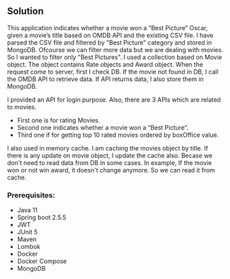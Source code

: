 ## Solution

This application indicates whether a movie won a “Best Picture” Oscar, given a movie’s title based on OMDB API and the
existing CSV file. I have parsed the CSV file and filtered by "Best Picture" category and stored in MongoDB. Ofcourse we can filter more data but we are dealing with movies. So I wanted to filter only "Best Pictures". I used a collection based on Movie object. The object contains Rate objects and Award object.
When the request come to server, first I check DB. If the movie not found in DB, I call the OMDB API to retrieve data. If API returns data, I also store them in MongoDB.

I provided an API for login purpose. Also, there are 3 APIs which are related to
movies. 
- First one is for rating Movies. 
- Second one indicates whether a movie won a “Best Picture”.
- Third one if for getting top 10 rated movies ordered by boxOffice value.

I also used in memory cache. I am caching the movies object by title. If there is any update on movie object, I update the cache also.
Becase we don't need to read data from DB in some cases. In example, If the movie won  or not win  award, it  doesn't change anymore. So we can read it from cache.

### Prerequisites:

- Java 11
- Spring boot 2.5.5
- JWT
- JUnit 5
- Maven
- Lombok
- Docker
- Docker Compose
- MongoDB
